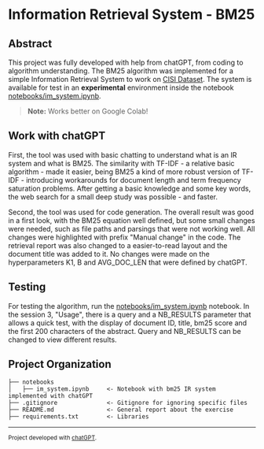 Information Retrieval System - BM25
==============================

Abstract
------------

This project was fully developed with help from chatGPT, from coding to algorithm understanding. The BM25 algorithm was implemented for a simple Information Retrieval System to work on [CISI Dataset](https://chat.openai.com/chat). The system is available for test in an **experimental** environment inside the notebook [notebooks/im_system.ipynb](im_system.ipynb).

> __**Note:**__ Works better on Google Colab!

Work with chatGPT
------------

First, the tool was used with basic chatting to understand what is an IR system and what is BM25. The similarity with TF-IDF - a relative basic algorithm - made it easier, being BM25 a kind of more robust version of TF-IDF - introducing workarounds for document length and term frequency saturation problems. After getting a basic knowledge and some key words, the web search for a small deep study was possible - and faster.

Second, the tool was used for code generation. The overall result was good in a first look, with the BM25 equation well defined, but some small changes were needed, such as file paths and parsings that were not working well. All changes were highlighted with prefix "Manual change" in the code. The retrieval report was also changed to a easier-to-read layout and the document title was added to it. No changes were made on the hyperparameters K1, B and AVG_DOC_LEN that were defined by chatGPT.

Testing
------------

For testing the algorithm, run the [notebooks/im_system.ipynb](im_system.ipynb) notebook. In the session 3, "Usage", there is a query and a NB_RESULTS parameter that allows a quick test, with the display of document ID, title, bm25 score and the first 200 characters of the abstract. Query and NB_RESULTS can be changed to view different results.

Project Organization
------------

    ├── notebooks
    │   ├── im_system.ipynb     <- Notebook with bm25 IR system implemented with chatGPT
    ├── .gitignore              <- Gitignore for ignoring specific files
    ├── README.md               <- General report about the exercise
    ├── requirements.txt        <- Libraries


--------

<p><small>Project developed with <a target="_blank" href="https://chat.openai.com/chat">chatGPT</a>.</small></p>
